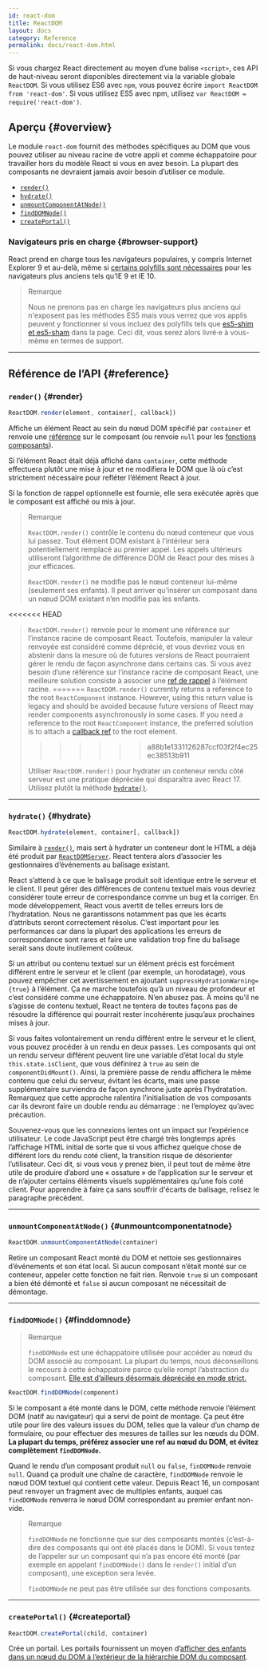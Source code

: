 ```yaml
---
id: react-dom
title: ReactDOM
layout: docs
category: Reference
permalink: docs/react-dom.html
---
```


Si vous chargez React directement au moyen d’une balise `<script>`, ces API de haut-niveau seront disponibles directement via la variable globale `ReactDOM`.  Si vous utilisez ES6 avec `npm`, vous pouvez écrire `import ReactDOM from 'react-dom'`.  Si vous utilisez ES5 avec npm, utilisez `var ReactDOM = require('react-dom')`.

## Aperçu {#overview}

Le module `react-dom` fournit des méthodes spécifiques au DOM que vous pouvez utiliser au niveau racine de votre appli et comme échappatoire pour travailler hors du modèle React si vous en avez besoin.  La plupart des composants ne devraient jamais avoir besoin d’utiliser ce module.

- [`render()`](#render)
- [`hydrate()`](#hydrate)
- [`unmountComponentAtNode()`](#unmountcomponentatnode)
- [`findDOMNode()`](#finddomnode)
- [`createPortal()`](#createportal)

### Navigateurs pris en charge {#browser-support}

React prend en charge tous les navigateurs populaires, y compris Internet Explorer 9 et au-delà, même si [certains polyfills sont nécessaires](/docs/javascript-environment-requirements.html) pour les navigateurs plus anciens tels qu’IE 9 et IE 10.

>Remarque
>
>Nous ne prenons pas en charge les navigateurs plus anciens qui n'exposent pas les méthodes ES5 mais vous verrez que vos applis peuvent y fonctionner si vous incluez des polyfills tels que [es5-shim et es5-sham](https://github.com/es-shims/es5-shim) dans la page.  Ceci dit, vous serez alors livré·e à vous-même en termes de support.

* * *

## Référence de l’API {#reference}

### `render()` {#render}

```javascript
ReactDOM.render(element, container[, callback])
```

Affiche un élément React au sein du nœud DOM spécifié par `container` et renvoie une [référence](/docs/more-about-refs.html) sur le composant (ou renvoie `null` pour les [fonctions composants](/docs/components-and-props.html#function-and-class-components)).

Si l’élément React était déjà affiché dans `container`, cette méthode effectuera plutôt une mise à jour et ne modifiera le DOM que là où c’est strictement nécessaire pour refléter l’élément React à jour.

Si la fonction de rappel optionnelle est fournie, elle sera exécutée après que le composant est affiché ou mis à jour.

>Remarque
>
>`ReactDOM.render()` contrôle le contenu du nœud conteneur que vous lui passez.  Tout élément DOM existant à l’intérieur sera potentiellement remplacé au premier appel.  Les appels ultérieurs utiliseront l’algorithme de différence DOM de React pour des mises à jour efficaces.
>
>`ReactDOM.render()` ne modifie pas le nœud conteneur lui-même (seulement ses enfants).  Il peut arriver qu’insérer un composant dans un nœud DOM existant n’en modifie pas les enfants.
>
<<<<<<< HEAD
>`ReactDOM.render()` renvoie pour le moment une référence sur l’instance racine de composant React.  Toutefois, manipuler la valeur renvoyée est considéré comme déprécié, et vous devriez vous en abstenir dans la mesure où de futures versions de React pourraient gérer le rendu de façon asynchrone dans certains cas.  Si vous avez besoin d’une référence sur l’instance racine de composant React, une meilleure solution consiste à associer une [ref de rappel](/docs/more-about-refs.html#callback-refs) à l’élément racine.
=======
> `ReactDOM.render()` currently returns a reference to the root `ReactComponent` instance. However, using this return value is legacy
> and should be avoided because future versions of React may render components asynchronously in some cases. If you need a reference to the root `ReactComponent` instance, the preferred solution is to attach a
> [callback ref](/docs/refs-and-the-dom.html#callback-refs) to the root element.
>>>>>>> a88b1e1331126287ccf03f2f4ec25ec38513b911
>
>Utiliser `ReactDOM.render()` pour hydrater un conteneur rendu côté serveur est une pratique dépréciée qui disparaîtra avec React 17.  Utilisez plutôt la méthode [`hydrate()`](#hydrate).

* * *

### `hydrate()` {#hydrate}

```javascript
ReactDOM.hydrate(element, container[, callback])
```

Similaire à [`render()`](#render), mais sert à hydrater un conteneur dont le HTML a déjà été produit par [`ReactDOMServer`](/docs/react-dom-server.html). React tentera alors d’associer les gestionnaires d’événements au balisage existant.

React s’attend à ce que le balisage produit soit identique entre le serveur et le client. Il peut gérer des différences de contenu textuel mais vous devriez considérer toute erreur de correspondance comme un bug et la corriger. En mode développement, React vous avertit de telles erreurs lors de l’hydratation. Nous ne garantissons notamment pas que les écarts d’attributs seront correctement résolus. C’est important pour les performances car dans la plupart des applications les erreurs de correspondance sont rares et faire une validation trop fine du balisage serait sans doute inutilement coûteux.

Si un attribut ou contenu textuel sur un élément précis est forcément différent entre le serveur et le client (par exemple, un horodatage), vous pouvez empêcher cet avertissement en ajoutant `suppressHydrationWarning={true}` à l’élément. Ça ne marche toutefois qu’à un niveau de profondeur et c’est considéré comme une échappatoire. N’en abusez pas.  À moins qu’il ne s’agisse de contenu textuel, React ne tentera de toutes façons pas de résoudre la différence qui pourrait rester incohérente jusqu’aux prochaines mises à jour.

Si vous faites volontairement un rendu différent entre le serveur et le client, vous pouvez procéder à un rendu en deux passes. Les composants qui ont un rendu serveur différent peuvent lire une variable d’état local du style `this.state.isClient`, que vous définirez à `true` au sein de `componentDidMount()`. Ainsi, la première passe de rendu affichera le même contenu que celui du serveur, évitant les écarts, mais une passe supplémentaire surviendra de façon synchrone juste après l’hydratation.  Remarquez que cette approche ralentira l’initialisation de vos composants car ils devront faire un double rendu au démarrage : ne l’employez qu’avec précaution.

Souvenez-vous que les connexions lentes ont un impact sur l’expérience utilisateur. Le code JavaScript peut être chargé très longtemps après l’affichage HTML initial de sorte que si vous affichez quelque chose de différent lors du rendu coté client, la transition risque de désorienter l’utilisateur. Ceci dit, si vous vous y prenez bien, il peut tout de même être utile de produire d’abord une « ossature » de l’application sur le serveur et de n’ajouter certains éléments visuels supplémentaires qu’une fois coté client.  Pour apprendre à faire ça sans souffrir d'écarts de balisage, relisez le paragraphe précédent.

* * *

### `unmountComponentAtNode()` {#unmountcomponentatnode}

```javascript
ReactDOM.unmountComponentAtNode(container)
```

Retire un composant React monté du DOM et nettoie ses gestionnaires d’événements et son état local.  Si aucun composant n’était monté sur ce conteneur, appeler cette fonction ne fait rien.  Renvoie `true` si un composant a bien été démonté et `false` si aucun composant ne nécessitait de démontage.

* * *

### `findDOMNode()` {#finddomnode}

>Remarque
>
>`findDOMNode` est une échappatoire utilisée pour accéder au nœud du DOM associé au composant.  La plupart du temps, nous déconseillons le recours à cette échappatoire parce qu’elle rompt l’abstraction du composant. [Elle est d’ailleurs désormais dépréciée en mode strict.](/docs/strict-mode.html#warning-about-deprecated-finddomnode-usage)

```javascript
ReactDOM.findDOMNode(component)
```

Si le composant a été monté dans le DOM, cette méthode renvoie l’élément DOM (natif au navigateur) qui a servi de point de montage. Ça peut être utile pour lire des valeurs issues du DOM, telles que la valeur d’un champ de formulaire, ou pour effectuer des mesures de tailles sur les nœuds du DOM.  **La plupart du temps, préférez associer une ref au nœud du DOM, et évitez complètement `findDOMNode`.**

Quand le rendu d’un composant produit `null` ou `false`, `finDOMNode` renvoie `null`.  Quand ça produit une chaîne de caractère, `findDOMNode` renvoie le nœud DOM textuel qui contient cette valeur.  Depuis React 16, un composant peut renvoyer un fragment avec de multiples enfants, auquel cas `findDOMNode` renverra le nœud DOM correspondant au premier enfant non-vide.

>Remarque
>
>`findDOMNode` ne fonctionne que sur des composants montés (c’est-à-dire des composants qui ont été placés dans le DOM).  Si vous tentez de l’appeler sur un composant qui n’a pas encore été monté (par exemple en appelant `findDOMNode()` dans le `render()` initial d’un composant), une exception sera levée.
>
>`findDOMNode` ne peut pas être utilisée sur des fonctions composants.

* * *

### `createPortal()` {#createportal}

```javascript
ReactDOM.createPortal(child, container)
```

Crée un portail.  Les portails fournissent un moyen d’[afficher des enfants dans un nœud du DOM à l’extérieur de la hiérarchie DOM du composant](/docs/portals.html).
